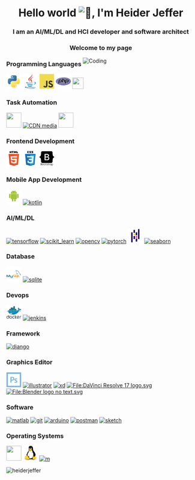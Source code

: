 <h1 align="center">Hello world <img alt="👋" src="https://github.com/wervlad/wervlad/assets/24524555/766d336d-b87d-44ba-807c-c51de2bc6b4d" width="28px" />, I&#39;m Heider Jeffer</h1>
<h3 align="center">I am an AI/ML/DL and HCI developer and software architect</h3>
<h3 align="center">Welcome to my page</h3>



<body>
<p><img align="right" alt="Coding" width="300" src="https://repository-images.githubusercontent.com/462900780/0a10af70-6cbf-46df-9071-0ff586a3b1d6" /></p>
</body>
<body>


### Programming Languages
<a href="https://www.python.org" rel="noreferrer" target="_blank"><img alt="python" height="40" src="https://raw.githubusercontent.com/devicons/devicon/master/icons/python/python-original.svg" width="40" /></a>&nbsp;<a href="https://www.java.com" rel="noreferrer" target="_blank"><img alt="java" height="40" src="https://raw.githubusercontent.com/devicons/devicon/master/icons/java/java-original.svg" width="40" /></a>&nbsp;<a href="https://developer.mozilla.org/en-US/docs/Web/JavaScript" rel="noreferrer" target="_blank"><img alt="javascript" height="40" src="https://raw.githubusercontent.com/devicons/devicon/master/icons/javascript/javascript-original.svg" width="40" /></a>&nbsp;<a href="https://www.php.net" rel="noreferrer" target="_blank"><img alt="php" src="https://raw.githubusercontent.com/devicons/devicon/master/icons/php/php-original.svg" style="width: 40px; height: 40px;" /></a>&nbsp;<a href="https://www.perl.org/"><img src="https://bluemarkacademy.com/wp-content/uploads/2021/01/perl.jpg" style="width: 30px; height: 30px;" /></a> 


### Task Automation
<a href="https://www.gnu.org/software/bash/"><img src="https://orion42.net/wp-content/uploads/2019/10/full_colored_dark_green42-428x400.png" style="width: 40px; height: 40px;" /></a>&nbsp;<a href="https://learn.microsoft.com/en-us/windows-server/administration/windows-commands/powershell"><img alt="CDN media" src="https://i.redd.it/cvt4kgax95071.png" style="width: 40px; height: 40px;" /></a>&nbsp;<a href="https://github.com/microsoft/terminal"><img src="https://upload.wikimedia.org/wikipedia/commons/thumb/5/51/Windows_Terminal_logo.svg/1280px-Windows_Terminal_logo.svg.png" style="width: 40px; height: 40px;" /></a>

### Frontend Development
<a href="https://www.w3.org/html/" rel="noreferrer" target="_blank"><img alt="html5" height="40" src="https://raw.githubusercontent.com/devicons/devicon/master/icons/html5/html5-original-wordmark.svg" width="40" /></a>&nbsp;<a href="https://www.w3schools.com/css/" rel="noreferrer" target="_blank"><img alt="css3" height="40" src="https://raw.githubusercontent.com/devicons/devicon/master/icons/css3/css3-original-wordmark.svg" width="40" /></a>&nbsp;<a href="https://getbootstrap.com" rel="noreferrer" target="_blank"><img alt="bootstrap" src="https://raw.githubusercontent.com/devicons/devicon/master/icons/bootstrap/bootstrap-plain-wordmark.svg" style="width: 40px; height: 40px;" /></a> 

### Mobile App Development
<a href="https://developer.android.com" rel="noreferrer" target="_blank"><img alt="android" height="40" src="https://raw.githubusercontent.com/devicons/devicon/master/icons/android/android-original-wordmark.svg" width="40" /></a>&nbsp;<a href="https://kotlinlang.org" rel="noreferrer" target="_blank"><img alt="kotlin" height="40" src="https://www.vectorlogo.zone/logos/kotlinlang/kotlinlang-icon.svg" width="40" /></a> 

### AI/ML/DL
<a href="https://www.tensorflow.org" rel="noreferrer" target="_blank"><img alt="tensorflow" height="40" src="https://www.vectorlogo.zone/logos/tensorflow/tensorflow-icon.svg" width="40" /></a>&nbsp;<a href="https://scikit-learn.org/" rel="noreferrer" target="_blank"><img alt="scikit_learn" height="40" src="https://upload.wikimedia.org/wikipedia/commons/0/05/Scikit_learn_logo_small.svg" width="40" /></a>&nbsp;<a href="https://opencv.org/" rel="noreferrer" target="_blank"><img alt="opencv" height="40" src="https://www.vectorlogo.zone/logos/opencv/opencv-icon.svg" width="40" /></a>&nbsp;<a href="https://pytorch.org/" rel="noreferrer" target="_blank"><img alt="pytorch" height="40" src="https://www.vectorlogo.zone/logos/pytorch/pytorch-icon.svg" width="40" /></a>&nbsp;<a href="https://pandas.pydata.org/" rel="noreferrer" target="_blank"><img alt="pandas" height="40" src="https://raw.githubusercontent.com/devicons/devicon/2ae2a900d2f041da66e950e4d48052658d850630/icons/pandas/pandas-original.svg" width="40" /></a>&nbsp;<a href="https://seaborn.pydata.org/" rel="noreferrer" target="_blank"><img alt="seaborn" height="40" src="https://seaborn.pydata.org/_images/logo-mark-lightbg.svg" width="40" /></a>

### Database
<a href="https://www.mysql.com/" rel="noreferrer" target="_blank"><img alt="mysql" height="40" src="https://raw.githubusercontent.com/devicons/devicon/master/icons/mysql/mysql-original-wordmark.svg" width="40" /></a>&nbsp;<a href="https://www.sqlite.org/" rel="noreferrer" target="_blank"><img alt="sqlite" height="40" src="https://www.vectorlogo.zone/logos/sqlite/sqlite-icon.svg" width="40" /></a>

### Devops
<a href="https://www.docker.com/" rel="noreferrer" target="_blank"><img alt="docker" height="40" src="https://raw.githubusercontent.com/devicons/devicon/master/icons/docker/docker-original-wordmark.svg" width="40" /></a>&nbsp;<a href="https://www.jenkins.io" rel="noreferrer" target="_blank"><img alt="jenkins" height="40" src="https://www.vectorlogo.zone/logos/jenkins/jenkins-icon.svg" width="40" /></a> 
### Framework
<a href="https://www.djangoproject.com/" rel="noreferrer" target="_blank"><img alt="django" height="40" src="https://cdn.worldvectorlogo.com/logos/django.svg" width="40" /></a> 

### Graphics Editor
<a href="https://www.photoshop.com/en" rel="noreferrer" target="_blank"><img alt="photoshop" height="40" src="https://raw.githubusercontent.com/devicons/devicon/master/icons/photoshop/photoshop-line.svg" width="40" /></a>&nbsp;<a href="https://www.adobe.com/in/products/illustrator.html" rel="noreferrer" target="_blank"><img alt="illustrator" height="40" src="https://www.vectorlogo.zone/logos/adobe_illustrator/adobe_illustrator-icon.svg" width="40" /></a>&nbsp;<a href="https://www.adobe.com/products/xd.html" rel="noreferrer" target="_blank"><img alt="xd" src="https://cdn.worldvectorlogo.com/logos/adobe-xd.svg" style="width: 40px; height: 40px;" /></a>&nbsp;<a href="https://www.blackmagicdesign.com/products/davinciresolve"><img alt="File:DaVinci Resolve 17 logo.svg" src="https://upload.wikimedia.org/wikipedia/commons/thumb/9/90/DaVinci_Resolve_17_logo.svg/65px-DaVinci_Resolve_17_logo.svg.png?20211228192035" style="height: 40px; width: 40px;" /></a>&nbsp;<a href="https://www.blender.org/"><img alt="File:Blender logo no text.svg" src="https://upload.wikimedia.org/wikipedia/commons/thumb/0/0c/Blender_logo_no_text.svg/512px-Blender_logo_no_text.svg.png?20210507122249" style="height: 40px; width: 40px;" /></a>

### Software
<a href="https://www.mathworks.com/" rel="noreferrer" target="_blank"><img alt="matlab" height="40" src="https://upload.wikimedia.org/wikipedia/commons/2/21/Matlab_Logo.png" width="40" /></a>&nbsp;<a href="https://git-scm.com/" rel="noreferrer" target="_blank"><img alt="git" height="40" src="https://www.vectorlogo.zone/logos/git-scm/git-scm-icon.svg" width="40" /></a>&nbsp;<a href="https://www.arduino.cc/" rel="noreferrer" target="_blank"><img alt="arduino" height="40" src="https://cdn.worldvectorlogo.com/logos/arduino-1.svg" width="40" /></a>&nbsp;<a href="https://postman.com" rel="noreferrer" target="_blank"><img alt="postman" height="40" src="https://www.vectorlogo.zone/logos/getpostman/getpostman-icon.svg" width="40" /></a>&nbsp;<a href="https://www.sketch.com/" rel="noreferrer" target="_blank"><img alt="sketch" height="40" src="https://www.vectorlogo.zone/logos/sketchapp/sketchapp-icon.svg" width="40" /></a> 

### Operating Systems
<p><a href="https://www.microsoft.com/en-us/windows"><img alt="" src="https://upload.wikimedia.org/wikipedia/commons/thumb/0/0a/Unofficial_Windows_logo_variant_-_2002%E2%80%932012_%28Multicolored%29.svg/2321px-Unofficial_Windows_logo_variant_-_2002%E2%80%932012_%28Multicolored%29.svg.png" style="width: 40px; height: 40px;" /></a>&nbsp;<a href="https://www.linux.org/" rel="noreferrer" target="_blank"><img alt="linux" height="40" src="https://raw.githubusercontent.com/devicons/devicon/master/icons/linux/linux-original.svg" width="40" /></a>&nbsp;<a href="https://www.apple.com/"><img alt="m" src="https://upload.wikimedia.org/wikipedia/commons/thumb/a/ab/Icon-Mac.svg/256px-Icon-Mac.svg.png" style="width: 40px; height: 40px;" /></a> 

<p><img alt="heiderjeffer" src="https://komarev.com/ghpvc/?username=heiderjeffer&amp;label=Profile%20views&amp;color=0e75b6&amp;style=flat" /></p>
